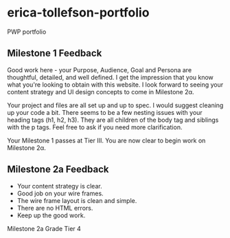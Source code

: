 # erica-tollefson-portfolio
PWP portfolio

## Milestone 1 Feedback
Good work here - your Purpose, Audience, Goal and Persona are thoughtful, detailed, and well defined. I get the impression that you know what you're looking to obtain with this website. I look forward to seeing your content strategy and UI design concepts to come in Milestone 2α.

Your project and files are all set up and up to spec. I would suggest cleaning up your code a bit. There seems to be a few nesting issues with your heading tags (h1, h2, h3). They are all children of the body tag and siblings with the p tags. Feel free to ask if you need more clarification.

Your Milestone 1 passes at Tier III. You are now clear to begin work on Milestone 2α.


## Milestone 2a Feedback

- Your content strategy is clear.
- Good job on your wire frames.
- The wire frame layout is clean and simple.
- There are no HTML errors.
- Keep up the good work.

Milestone 2a Grade Tier 4
